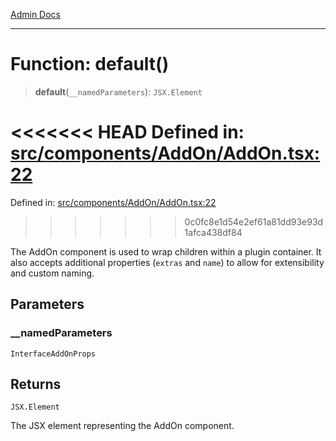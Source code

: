 [Admin Docs](/)

***

# Function: default()

> **default**(`__namedParameters`): `JSX.Element`

<<<<<<< HEAD
Defined in: [src/components/AddOn/AddOn.tsx:22](https://github.com/abhassen44/talawa-admin/blob/285f7384c3d26b5028a286d84f89b85120d130a2/src/components/AddOn/AddOn.tsx#L22)
=======
Defined in: [src/components/AddOn/AddOn.tsx:22](https://github.com/PalisadoesFoundation/talawa-admin/blob/main/src/components/AddOn/AddOn.tsx#L22)
>>>>>>> 0c0fc8e1d54e2ef61a81dd93e93d1afca438df84

The AddOn component is used to wrap children within a plugin container.
It also accepts additional properties (`extras` and `name`) to allow for
extensibility and custom naming.

## Parameters

### \_\_namedParameters

`InterfaceAddOnProps`

## Returns

`JSX.Element`

The JSX element representing the AddOn component.
